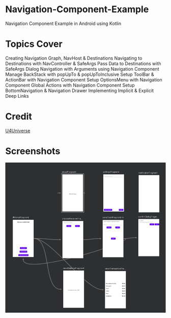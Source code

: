# Navigation-Component-Example
Navigation Component Example in Android using Kotlin

# Topics Cover

Creating Navigation Graph, NavHost & Destinations
Navigating to Destinations with NavController & SafeArgs
Pass Data to Destinations with SafeArgs
Dialog Navigation with Arguments using Navigation Component
Manage BackStack with popUpTo & popUpToInclusive
Setup ToolBar & ActionBar with Navigation Component
Setup OptionsMenu with Navigation Component
Global Actions with Navigation Component
Setup BottomNavigation & Navigation Drawer
Implementing Implicit & Explicit Deep Links

# Credit
[U4Universe](https://www.youtube.com/watch?v=jxfsrAB9zrQ&list=PLj76U7gxVixTYE8n2X_z50nP3O8TqyBb3)

# Screenshots
![alt text](https://github.com/orbitalsonic/Android-Jetpack-Navigation-Component-Example/blob/master/Scnreenshots/Screenshot.png?raw=true)
